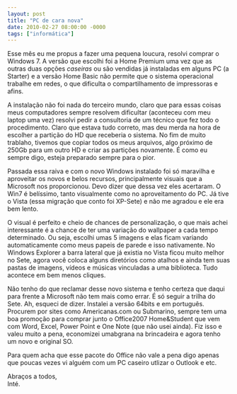 ```yaml
---
layout: post
title: "PC de cara nova"
date: 2010-02-27 08:00:00 -0000
tags: ["informática"]
---
```

  
Esse mês eu me propus a fazer uma pequena loucura, resolvi comprar o Windows 7.
A versão que escolhi foi a Home Premium uma vez que as outras duas opções *caseiras* ou são vendidas já instaladas em alguns PC (a Starter) e a versão Home Basic não permite que o sistema operacional trabalhe em redes, o que dificulta o compartilhamento de impressoras e afins.

A instalação não foi nada do terceiro mundo, claro que para essas coisas meus computadores sempre resolvem dificultar (aconteceu com meu laptop uma vez) resolvi pedir a consultoria de um técnico que fez todo o procedimento. Claro que estava tudo correto, mas deu merda na hora de escolher a partição do HD que receberia o sistema. No fim de muito trablaho, tivemos que copiar todos os meus arquivos, algo próximo de 250Gb para um outro HD e criar as partições novamente. É como eu sempre digo, esteja preparado sempre para o pior.

Passada essa raiva e com o novo Windows instalado foi só maravilha e aproveitar os novos e belos recursos, principalmente visuais que a Microsoft nos proporcionou. Devo dizer que dessa vez eles acertaram. O Win7 é belíssimo, tanto visualmente como no aproveitamento do PC. Já tive o Vista (essa migração que conto foi XP-Sete) e não me agradou e ele era bem lento.

O visual é perfeito e cheio de chances de personalização, o que mais achei interessante é a chance de ter uma variação do wallpaper a cada tempo determinado. Ou seja, escolhi umas 5 imagens e elas ficam variando automaticamente como meus papeis de parede e isso nativamente. No Windows Explorer a barra lateral que já existia no Vista ficou muito melhor no Sete, agora você coloca alguns diretórios como atalhos e ainda tem suas pastas de imagens, vídeos e músicas vinculadas a uma biblioteca. Tudo acontece em bem menos cliques.

Não tenho do que reclamar desse novo sistema e tenho certeza que daqui para frente a Microsoft não tem mais como errar. É só seguir a trilha do Sete.
Ah, esqueci de dizer. Instalei a versão 64bits e em português. Procurem por sites como Americanas.com ou Submarino, sempre tem uma boa promoção para comprar junto o Office2007 Home&Student que vem com Word, Excel, Power Point e One Note (que não usei ainda). Fiz isso e valeu muito a pena, economizei umabgrana na brincadeira e agora tenho um novo e original SO.

Para quem acha que esse pacote do Office não vale a pena digo apenas que poucas vezes vi alguém com um PC caseiro utlizar o Outlook e etc.

Abraços a todos,  
Inté.
